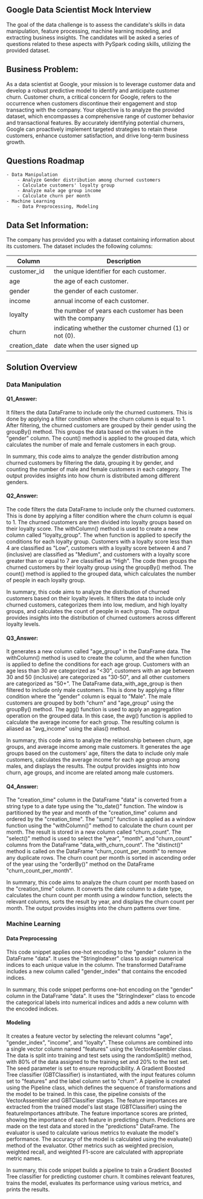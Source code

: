 ## Google Data Scientist Mock Interview
  The goal of the data challenge is to assess the candidate's skills in data manipulation, feature processing, machine learning modeling, and extracting business insights. The candidates will be asked a series of questions related to these aspects with PySpark coding skills, utilizing the provided dataset.
  
## Business Problem:

As a data scientist at Google, your mission is to leverage customer data and develop a robust predictive model to identify and anticipate customer churn. Customer churn, a critical concern for Google, refers to the occurrence when customers discontinue their engagement and stop transacting with the company. Your objective is to analyze the provided dataset, which encompasses a comprehensive range of customer behavior and transactional features. By accurately identifying potential churners, Google can proactively implement targeted strategies to retain these customers, enhance customer satisfaction, and drive long-term business growth.

## Questions Roadmap
    - Data Manipulation
        - Analyze Gender distribution among churned customers
        - Calculate customers' loyalty group
        - Analyze male age group income
        - Calculate churn per month
    - Machine Learning
        - Data Preprocessing, Modeling


## Data Set Information:

The company has provided you with a dataset containing information about its customers. The dataset includes the following columns:

|Column	| Description |
|--------------|-------------|
|customer_id	| the unique identifier for each customer. |
|age	| the age of each customer.|
|gender	| the gender of each customer.|
|income	| annual income of each customer.|
|loyalty	| the number of years each customer has been with the company|
|churn	| indicating whether the customer churned (1) or not (0).|
|creation_date |	date when the user signed up|

## Solution Overview

### Data Manipulation
#### Q1_Answer:
It filters the data DataFrame to include only the churned customers. This is done by applying a filter condition where the churn column is equal to 1. After filtering, the churned customers are grouped by their gender using the groupBy() method. This groups the data based on the values in the "gender" column. The count() method is applied to the grouped data, which calculates the number of male and female customers in each group.

In summary, this code aims to analyze the gender distribution among churned customers by filtering the data, grouping it by gender, and counting the number of male and female customers in each category. The output provides insights into how churn is distributed among different genders.

#### Q2_Answer:
The code filters the data DataFrame to include only the churned customers. This is done by applying a filter condition where the churn column is equal to 1. The churned customers are then divided into loyalty groups based on their loyalty score. The withColumn() method is used to create a new column called "loyalty_group". The when function is applied to specify the conditions for each loyalty group. Customers with a loyalty score less than 4 are classified as "Low", customers with a loyalty score between 4 and 7 (inclusive) are classified as "Medium", and customers with a loyalty score greater than or equal to 7 are classified as "High". The code then groups the churned customers by their loyalty group using the groupBy() method. The count() method is applied to the grouped data, which calculates the number of people in each loyalty group.

In summary, this code aims to analyze the distribution of churned customers based on their loyalty levels. It filters the data to include only churned customers, categorizes them into low, medium, and high loyalty groups, and calculates the count of people in each group. The output provides insights into the distribution of churned customers across different loyalty levels.

#### Q3_Answer:
It generates a new column called "age_group" in the DataFrame data. The withColumn() method is used to create the column, and the when function is applied to define the conditions for each age group. Customers with an age less than 30 are categorized as "<30", customers with an age between 30 and 50 (inclusive) are categorized as "30-50", and all other customers are categorized as "50+". The DataFrame data_with_age_group is then filtered to include only male customers. This is done by applying a filter condition where the "gender" column is equal to "Male". The male customers are grouped by both "churn" and "age_group" using the groupBy() method. The agg() function is used to apply an aggregation operation on the grouped data. In this case, the avg() function is applied to calculate the average income for each group. The resulting column is aliased as "avg_income" using the alias() method.

In summary, this code aims to analyze the relationship between churn, age groups, and average income among male customers. It generates the age groups based on the customers' age, filters the data to include only male customers, calculates the average income for each age group among males, and displays the results. The output provides insights into how churn, age groups, and income are related among male customers.

#### Q4_Answer:
The "creation_time" column in the DataFrame "data" is converted from a string type to a date type using the "to_date()" function. The window is partitioned by the year and month of the "creation_time" column and ordered by the "creation_time". The "sum()" function is applied as a window function using the "withColumn()" method to calculate the churn count per month. The result is stored in a new column called "churn_count". The "select()" method is used to select the "year", "month", and "churn_count" columns from the DataFrame "data_with_churn_count". The "distinct()" method is called on the DataFrame "churn_count_per_month" to remove any duplicate rows. The churn count per month is sorted in ascending order of the year using the "orderBy()" method on the DataFrame "churn_count_per_month".

In summary, this code aims to analyze the churn count per month based on the "creation_time" column. It converts the date column to a date type, calculates the churn count per month using a window function, selects the relevant columns, sorts the result by year, and displays the churn count per month. The output provides insights into the churn patterns over time.

### Machine Learning
#### Data Preprocessing
This code snippet applies one-hot encoding to the "gender" column in the DataFrame "data". It uses the "StringIndexer" class to assign numerical indices to each unique value in the column. The transformed DataFrame includes a new column called "gender_index" that contains the encoded indices.

In summary, this code snippet performs one-hot encoding on the "gender" column in the DataFrame "data". It uses the "StringIndexer" class to encode the categorical labels into numerical indices and adds a new column with the encoded indices.

#### Modeling
It creates a feature vector by selecting the relevant columns "age", "gender_index", "income", and "loyalty". These columns are combined into a single vector column named "features" using the VectorAssembler class. The data is split into training and test sets using the randomSplit() method, with 80% of the data assigned to the training set and 20% to the test set. The seed parameter is set to ensure reproducibility. A Gradient Boosted Tree classifier (GBTClassifier) is instantiated, with the input features column set to "features" and the label column set to "churn". A pipeline is created using the Pipeline class, which defines the sequence of transformations and the model to be trained. In this case, the pipeline consists of the VectorAssembler and GBTClassifier stages. The feature importances are extracted from the trained model's last stage (GBTClassifier) using the featureImportances attribute. The feature importance scores are printed, showing the importance of each feature in predicting churn. Predictions are made on the test data and stored in the "predictions" DataFrame. The evaluator is used to calculate various metrics to evaluate the model's performance. The accuracy of the model is calculated using the evaluate() method of the evaluator. Other metrics such as weighted precision, weighted recall, and weighted F1-score are calculated with appropriate metric names.

In summary, this code snippet builds a pipeline to train a Gradient Boosted Tree classifier for predicting customer churn. It combines relevant features, trains the model, evaluates its performance using various metrics, and prints the results.

